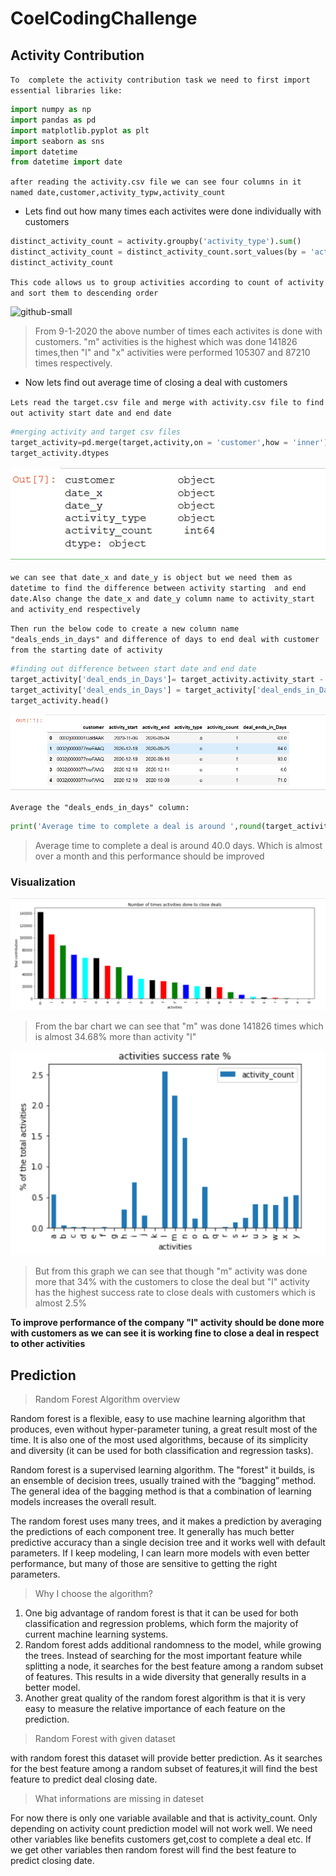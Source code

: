 # CoelCodingChallenge
## Activity Contribution
`To  complete the activity contribution task we need to first import essential libraries like:`
```python
import numpy as np
import pandas as pd 
import matplotlib.pyplot as plt
import seaborn as sns
import datetime
from datetime import date
```

`after reading the activity.csv file we can see four columns in it named date,customer,activity_typw,activity_count`

* Lets find out how many times each activites were done individually with customers

```python
distinct_activity_count = activity.groupby('activity_type').sum()
distinct_activity_count = distinct_activity_count.sort_values(by = 'activity_count',ascending = False)
distinct_activity_count
````

`This code allows us to group activities according to count of activity and sort them to descending order `

![github-small](https://github.com/sadnanMohosin/CoelCodingChallenge/blob/main/images/1.PNG)
>From 9-1-2020 the above number of times each activites is done with customers. "m" activities is the highest which was done 141826 times,then "l" and "x" activities were performed 105307 and 87210 times respectively.

* Now lets find out average time of closing a deal with customers

`Lets read the target.csv file and merge with activity.csv file to find out activity start date and end date`
```python
#merging activity and target csv files
target_activity=pd.merge(target,activity,on = 'customer',how = 'inner')
target_activity.dtypes
```
![2](https://github.com/sadnanMohosin/CoelCodingChallenge/blob/main/images/2.PNG)


`we can see that date_x and date_y is object but we need them as datetime to find the difference between activity starting  and end date.Also change the date_x and date_y column name to activity_start and activity_end respectively`

`Then run the below code to create a new column name "deals_ends_in_days" and difference of days to end deal with customer from the starting date of activity`

```python
#finding out difference between start date and end date
target_activity['deal_ends_in_Days']= target_activity.activity_start - target_activity.activity_end
target_activity['deal_ends_in_Days'] = target_activity['deal_ends_in_Days']/ np.timedelta64(1,'D')
target_activity.head()
```

![3](https://github.com/sadnanMohosin/CoelCodingChallenge/blob/main/images/3.PNG)


`Average the "deals_ends_in_days" column: `

```python
print('Average time to complete a deal is around ',round(target_activity.deal_ends_in_Days.mean(),0),'days')
```

> Average time to complete a deal is around  40.0 days. Which is almost over a month and this performance should be improved

### Visualization
![4](https://github.com/sadnanMohosin/CoelCodingChallenge/blob/main/images/4.PNG)


> From the bar chart we can see that "m" was done 141826 times which is almost 34.68% more than activity "l"

![5](https://github.com/sadnanMohosin/CoelCodingChallenge/blob/main/images/5.PNG)


> But from this graph we can see that though "m" activity was done more that 34% with the customers to close the deal but "l" activity has the highest success rate to close deals with customers which is almost 2.5%

**To improve performance of the company "l" activity should be done more with customers as we can see it is working fine to close a deal in respect to other activities**

## Prediction

> Random Forest Algorithm overview

Random forest is a flexible, easy to use machine learning algorithm that produces, even without hyper-parameter tuning, a great result most of the time. It is also one of the most used algorithms, because of its simplicity and diversity (it can be used for both classification and regression tasks).

Random forest is a supervised learning algorithm. The "forest" it builds, is an ensemble of decision trees, usually trained with the “bagging” method. The general idea of the bagging method is that a combination of learning models increases the overall result.

The random forest uses many trees, and it makes a prediction by averaging the predictions of each component tree. It generally has much better predictive accuracy than a single decision tree and it works well with default parameters. If I keep modeling, I can learn more models with even better performance, but many of those are sensitive to getting the right parameters.

> Why I choose the algorithm?

1. One big advantage of random forest is that it can be used for both classification and regression problems, which form the majority of current machine learning systems.
2. Random forest adds additional randomness to the model, while growing the trees. Instead of searching for the most important feature while splitting a node, it searches for the best feature among a random subset of features. This results in a wide diversity that generally results in a better model.
3. Another great quality of the random forest algorithm is that it is very easy to measure the relative importance of each feature on the prediction. 

> Random Forest with given dataset

with random forest this dataset will provide better prediction. As it searches for the best feature among a random subset of features,it will find the best feature to predict deal closing date.

> What informations are missing in dateset

For now there is only one variable available and that is activity_count. Only depending on activity count prediction model will not work well. We need other variables like benefits customers get,cost to complete a deal etc. If we get other variables then random forest will find the best feature to predict closing date.



